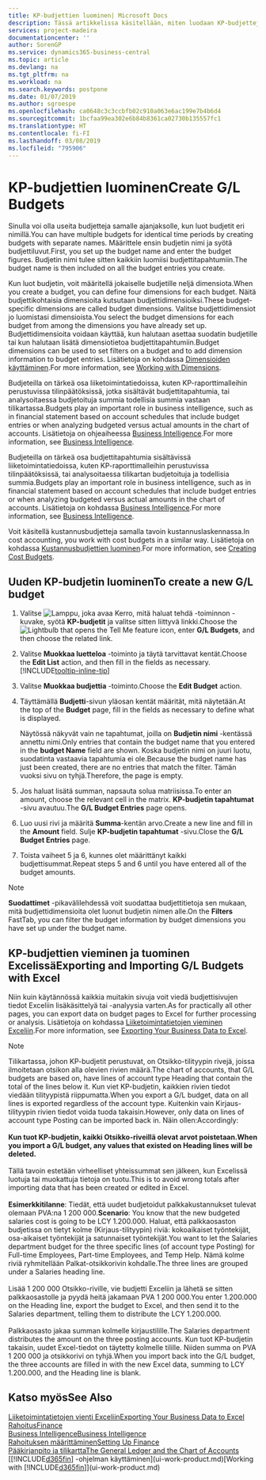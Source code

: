 ```yaml
---
title: KP-budjettien luominen| Microsoft Docs
description: Tässä artikkelissa käsitellään, miten luodaan KP-budjetteja ennustamaan erilaisia taloudellisia toimintoja ja miten dimensiot määritetään liiketoimintatietoja varten.
services: project-madeira
documentationcenter: ''
author: SorenGP
ms.service: dynamics365-business-central
ms.topic: article
ms.devlang: na
ms.tgt_pltfrm: na
ms.workload: na
ms.search.keywords: postpone
ms.date: 01/07/2019
ms.author: sgroespe
ms.openlocfilehash: ca0648c3c3ccbfb02c910a063e6ac199e7b4b6d4
ms.sourcegitcommit: 1bcfaa99ea302e6b84b8361ca02730b135557fc1
ms.translationtype: HT
ms.contentlocale: fi-FI
ms.lasthandoff: 03/08/2019
ms.locfileid: "795906"
---
```

# <a name="create-gl-budgets"></a><span data-ttu-id="9d580-103">KP-budjettien luominen</span><span class="sxs-lookup"><span data-stu-id="9d580-103">Create G/L Budgets</span></span>
<span data-ttu-id="9d580-104">Sinulla voi olla useita budjetteja samalle ajanjaksolle, kun luot budjetit eri nimillä.</span><span class="sxs-lookup"><span data-stu-id="9d580-104">You can have multiple budgets for identical time periods by creating budgets with separate names.</span></span> <span data-ttu-id="9d580-105">Määrittele ensin budjetin nimi ja syötä budjettiluvut.</span><span class="sxs-lookup"><span data-stu-id="9d580-105">First, you set up the budget name and enter the budget figures.</span></span> <span data-ttu-id="9d580-106">Budjetin nimi tulee sitten kaikkiin luomiisi budjettitapahtumiin.</span><span class="sxs-lookup"><span data-stu-id="9d580-106">The budget name is then included on all the budget entries you create.</span></span>  

 <span data-ttu-id="9d580-107">Kun luot budjetin, voit määritellä jokaiselle budjetille neljä dimensiota.</span><span class="sxs-lookup"><span data-stu-id="9d580-107">When you create a budget, you can define four dimensions for each budget.</span></span> <span data-ttu-id="9d580-108">Näitä budjettikohtaisia dimensioita kutsutaan budjettidimensioiksi.</span><span class="sxs-lookup"><span data-stu-id="9d580-108">These budget-specific dimensions are called budget dimensions.</span></span> <span data-ttu-id="9d580-109">Valitse budjettidimensiot jo luomistasi dimensioista.</span><span class="sxs-lookup"><span data-stu-id="9d580-109">You select the budget dimensions for each budget from among the dimensions you have already set up.</span></span> <span data-ttu-id="9d580-110">Budjettidimensioita voidaan käyttää, kun halutaan asettaa suodatin budjetille tai kun halutaan lisätä dimensiotietoa budjettitapahtumiin.</span><span class="sxs-lookup"><span data-stu-id="9d580-110">Budget dimensions can be used to set filters on a budget and to add dimension information to budget entries.</span></span> <span data-ttu-id="9d580-111">Lisätietoja on kohdassa [Dimensioiden käyttäminen](finance-dimensions.md).</span><span class="sxs-lookup"><span data-stu-id="9d580-111">For more information, see [Working with Dimensions](finance-dimensions.md).</span></span>

 <span data-ttu-id="9d580-112">Budjeteilla on tärkeä osa liiketoimintatiedoissa, kuten KP-raporttimalleihin perustuvissa tilinpäätöksissä, jotka sisältävät budjettitapahtumia, tai analysoitaessa budjetoituja summia todellisia summia vastaan tilikartassa.</span><span class="sxs-lookup"><span data-stu-id="9d580-112">Budgets play an important role in business intelligence, such as in financial statement based on account schedules that include budget entries or when analyzing budgeted versus actual amounts in the chart of accounts.</span></span> <span data-ttu-id="9d580-113">Lisätietoja on ohjeaiheessa [Business Intelligence](bi.md).</span><span class="sxs-lookup"><span data-stu-id="9d580-113">For more information, see [Business Intelligence](bi.md).</span></span>

 <span data-ttu-id="9d580-114">Budjeteilla on tärkeä osa budjettitapahtumia sisältävissä liiketoimintatiedoissa, kuten KP-raporttimalleihin perustuvissa tilinpäätöksissä, tai analysoitaessa tilikartan budjetoituja ja todellisia summia.</span><span class="sxs-lookup"><span data-stu-id="9d580-114">Budgets play an important role in business intelligence, such as in financial statement based on account schedules that include budget entries or when analyzing budgeted versus actual amounts in the chart of accounts.</span></span> <span data-ttu-id="9d580-115">Lisätietoja on kohdassa [Business Intelligence](bi.md).</span><span class="sxs-lookup"><span data-stu-id="9d580-115">For more information, see [Business Intelligence](bi.md).</span></span>

<span data-ttu-id="9d580-116">Voit käsitellä kustannusbudjetteja samalla tavoin kustannuslaskennassa.</span><span class="sxs-lookup"><span data-stu-id="9d580-116">In cost accounting, you work with cost budgets in a similar way.</span></span> <span data-ttu-id="9d580-117">Lisätietoja on kohdassa [Kustannusbudjettien luominen](finance-create-cost-budgets.md).</span><span class="sxs-lookup"><span data-stu-id="9d580-117">For more information, see [Creating Cost Budgets](finance-create-cost-budgets.md).</span></span>    

## <a name="to-create-a-new-gl-budget"></a><span data-ttu-id="9d580-118">Uuden KP-budjetin luominen</span><span class="sxs-lookup"><span data-stu-id="9d580-118">To create a new G/L budget</span></span>  
1. <span data-ttu-id="9d580-119">Valitse ![Lamppu, joka avaa Kerro, mitä haluat tehdä -toiminnon](media/ui-search/search_small.png "Kerro, mitä haluat tehdä") -kuvake, syötä **KP-budjetit** ja valitse sitten liittyvä linkki.</span><span class="sxs-lookup"><span data-stu-id="9d580-119">Choose the ![Lightbulb that opens the Tell Me feature](media/ui-search/search_small.png "Tell me what you want to do") icon, enter **G/L Budgets**, and then choose the related link.</span></span>  
2. <span data-ttu-id="9d580-120">Valitse **Muokkaa luetteloa** -toiminto ja täytä tarvittavat kentät.</span><span class="sxs-lookup"><span data-stu-id="9d580-120">Choose the **Edit List** action, and then fill in the fields as necessary.</span></span> [!INCLUDE[tooltip-inline-tip](includes/tooltip-inline-tip_md.md)]  
3. <span data-ttu-id="9d580-121">Valitse **Muokkaa budjettia** -toiminto.</span><span class="sxs-lookup"><span data-stu-id="9d580-121">Choose the **Edit Budget** action.</span></span>
4. <span data-ttu-id="9d580-122">Täyttämällä **Budjetti**-sivun yläosan kentät määrität, mitä näytetään.</span><span class="sxs-lookup"><span data-stu-id="9d580-122">At the top of the **Budget** page, fill in the fields as necessary to define what is displayed.</span></span>  

    <span data-ttu-id="9d580-123">Näytössä näkyvät vain ne tapahtumat, joilla on **Budjetin nimi** -kentässä annettu nimi.</span><span class="sxs-lookup"><span data-stu-id="9d580-123">Only entries that contain the budget name that you entered in the **budget Name** field are shown.</span></span> <span data-ttu-id="9d580-124">Koska budjetin nimi on juuri luotu, suodatinta vastaavia tapahtumia ei ole.</span><span class="sxs-lookup"><span data-stu-id="9d580-124">Because the budget name has just been created, there are no entries that match the filter.</span></span> <span data-ttu-id="9d580-125">Tämän vuoksi sivu on tyhjä.</span><span class="sxs-lookup"><span data-stu-id="9d580-125">Therefore, the page is empty.</span></span>  
5. <span data-ttu-id="9d580-126">Jos haluat lisätä summan, napsauta solua matriisissa.</span><span class="sxs-lookup"><span data-stu-id="9d580-126">To enter an amount, choose the relevant cell in the matrix.</span></span> <span data-ttu-id="9d580-127">**KP-budjetin tapahtumat** -sivu avautuu.</span><span class="sxs-lookup"><span data-stu-id="9d580-127">The **G/L Budget Entries** page opens.</span></span>  
6. <span data-ttu-id="9d580-128">Luo uusi rivi ja määritä **Summa**-kentän arvo.</span><span class="sxs-lookup"><span data-stu-id="9d580-128">Create a new line and fill in the **Amount** field.</span></span> <span data-ttu-id="9d580-129">Sulje **KP-budjetin tapahtumat** -sivu.</span><span class="sxs-lookup"><span data-stu-id="9d580-129">Close the **G/L Budget Entries** page.</span></span>  
7. <span data-ttu-id="9d580-130">Toista vaiheet 5 ja 6, kunnes olet määrittänyt kaikki budjettisummat.</span><span class="sxs-lookup"><span data-stu-id="9d580-130">Repeat steps 5 and 6 until you have entered all of the budget amounts.</span></span>  

> [!NOTE]  
>  <span data-ttu-id="9d580-131">**Suodattimet** -pikavälilehdessä voit suodattaa budjettitietoja sen mukaan, mitä budjettidimensioita olet luonut budjetin nimen alle.</span><span class="sxs-lookup"><span data-stu-id="9d580-131">On the **Filters** FastTab, you can filter the budget information by budget dimensions you have set up under the budget name.</span></span>

## <a name="exporting-and-importing-gl-budgets-with-excel"></a><span data-ttu-id="9d580-132">KP-budjettien vieminen ja tuominen Excelissä</span><span class="sxs-lookup"><span data-stu-id="9d580-132">Exporting and Importing G/L Budgets with Excel</span></span>
<span data-ttu-id="9d580-133">Niin kuin käytännössä kaikkia muitakin sivuja voit viedä budjettisivujen tiedot Exceliin lisäkäsittelyä tai -analyysia varten.</span><span class="sxs-lookup"><span data-stu-id="9d580-133">As for practically all other pages, you can export data on budget pages to Excel for further processing or analysis.</span></span> <span data-ttu-id="9d580-134">Lisätietoja on kohdassa [Liiketoimintatietojen vieminen Exceliin](about-export-data.md).</span><span class="sxs-lookup"><span data-stu-id="9d580-134">For more information, see [Exporting Your Business Data to Excel](about-export-data.md).</span></span>

> [!NOTE]
> <span data-ttu-id="9d580-135">Tilikartassa, johon KP-budjetit perustuvat, on Otsikko-tilityypin rivejä, joissa ilmoitetaan otsikon alla olevien rivien määrä.</span><span class="sxs-lookup"><span data-stu-id="9d580-135">The chart of accounts, that G/L budgets are based on, have lines of account type Heading that contain the total of the lines below it.</span></span> <span data-ttu-id="9d580-136">Kun viet KP-budjetin, kaikkien rivien tiedot viedään tilityypistä riippumatta.</span><span class="sxs-lookup"><span data-stu-id="9d580-136">When you export a G/L budget, data on all lines is exported regardless of the account type.</span></span> <span data-ttu-id="9d580-137">Kuitenkin vain Kirjaus-tilityypin rivien tiedot voida tuoda takaisin.</span><span class="sxs-lookup"><span data-stu-id="9d580-137">However, only data on lines of account type Posting can be imported back in.</span></span> <span data-ttu-id="9d580-138">Näin ollen:</span><span class="sxs-lookup"><span data-stu-id="9d580-138">Accordingly:</span></span> <br /><br /> <span data-ttu-id="9d580-139">**Kun tuot KP-budjetin, kaikki Otsikko-riveillä olevat arvot poistetaan.**</span><span class="sxs-lookup"><span data-stu-id="9d580-139">**When you import a G/L budget, any values that existed on Heading lines will be deleted.**</span></span> <br /><br /> <span data-ttu-id="9d580-140">Tällä tavoin estetään virheelliset yhteissummat sen jälkeen, kun Excelissä luotuja tai muokattuja tietoja on tuotu.</span><span class="sxs-lookup"><span data-stu-id="9d580-140">This is to avoid wrong totals after importing data that has been created or edited in Excel.</span></span><br /><br /> <span data-ttu-id="9d580-141">**Esimerkkitilanne**: Tiedät, että uudet budjetoidut palkkakustannukset tulevat olemaan PVA:na 1 200 000.</span><span class="sxs-lookup"><span data-stu-id="9d580-141">**Scenario**: You know that the new budgeted salaries cost is going to be LCY 1.200.000.</span></span> <span data-ttu-id="9d580-142">Haluat, että palkkaosaston budjetissa on tietyt kolme (Kirjaus-tilityypin) riviä: kokoaikaiset työntekijät, osa-aikaiset työntekijät ja satunnaiset työntekijät.</span><span class="sxs-lookup"><span data-stu-id="9d580-142">You want to let the Salaries department budget for the three specific lines (of account type Posting) for Full-time Employees, Part-time Employees, and Temp Help.</span></span> <span data-ttu-id="9d580-143">Nämä kolme riviä ryhmitellään Palkat-otsikkorivin kohdalle.</span><span class="sxs-lookup"><span data-stu-id="9d580-143">The three lines are grouped under a Salaries heading line.</span></span><br /><br /><span data-ttu-id="9d580-144">Lisää 1 200 000 Otsikko-riville, vie budjetti Exceliin ja lähetä se sitten palkkaosastolle ja pyydä heitä jakamaan PVA 1 200 000.</span><span class="sxs-lookup"><span data-stu-id="9d580-144">You enter 1.200.000 on the Heading line, export the budget to Excel, and then send it to the Salaries department, telling them to distribute the LCY 1.200.000.</span></span><br /><br /> <span data-ttu-id="9d580-145">Palkkaosasto jakaa summan kolmelle kirjaustilille.</span><span class="sxs-lookup"><span data-stu-id="9d580-145">The Salaries department distributes the amount on the three posting accounts.</span></span> <span data-ttu-id="9d580-146">Kun tuot KP-budjetin takaisin, uudet Excel-tiedot on täytetty kolmelle tilille. Niiden summa on PVA 1 200 000 ja otsikkorivi on tyhjä.</span><span class="sxs-lookup"><span data-stu-id="9d580-146">When you import back into the G/L budget, the three accounts are filled in with the new Excel data, summing to LCY 1.200.000, and the Heading line is blank.</span></span>

## <a name="see-also"></a><span data-ttu-id="9d580-147">Katso myös</span><span class="sxs-lookup"><span data-stu-id="9d580-147">See Also</span></span>
[<span data-ttu-id="9d580-148">Liiketoimintatietojen vienti Exceliin</span><span class="sxs-lookup"><span data-stu-id="9d580-148">Exporting Your Business Data to Excel</span></span>](about-export-data.md)  
[<span data-ttu-id="9d580-149">Rahoitus</span><span class="sxs-lookup"><span data-stu-id="9d580-149">Finance</span></span>](finance.md)  
[<span data-ttu-id="9d580-150">Business Intelligence</span><span class="sxs-lookup"><span data-stu-id="9d580-150">Business Intelligence</span></span>](bi.md)  
[<span data-ttu-id="9d580-151">Rahoituksen määrittäminen</span><span class="sxs-lookup"><span data-stu-id="9d580-151">Setting Up Finance</span></span>](finance-setup-finance.md)  
[<span data-ttu-id="9d580-152">Pääkirjanpito ja tilikartta</span><span class="sxs-lookup"><span data-stu-id="9d580-152">The General Ledger and the Chart of Accounts</span></span>](finance-general-ledger.md)  
<span data-ttu-id="9d580-153">[[!INCLUDE[d365fin](includes/d365fin_md.md)] -ohjelman käyttäminen](ui-work-product.md)</span><span class="sxs-lookup"><span data-stu-id="9d580-153">[Working with [!INCLUDE[d365fin](includes/d365fin_md.md)]](ui-work-product.md)</span></span>  
